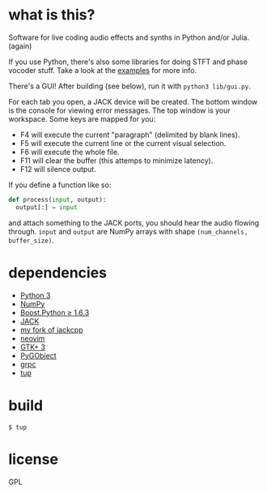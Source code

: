 # what is this?

Software for live coding audio effects and synths in Python and/or Julia. (again)

If you use Python, there's also some libraries for doing STFT and phase vocoder stuff. Take a look at the [examples](examples/) for more info.

There's a GUI! After building (see below), run it with `python3 lib/gui.py`.

For each tab you open, a JACK device will be created. The bottom window is the console for viewing error messages. The top window is your workspace. Some keys are mapped for you:

* F4 will execute the current "paragraph" (delimited by blank lines).
* F5 will execute the current line or the current visual selection.
* F6 will execute the whole file.
* F11 will clear the buffer (this attemps to minimize latency).
* F12 will silence output.

If you define a function like so:
```python
def process(input, output):
  output[:] = input
```
and attach something to the JACK ports, you should hear the audio flowing through. `input` and `output` are NumPy arrays with shape `(num_channels, buffer_size)`.

# dependencies

* [Python 3](https://www.python.org/)
* [NumPy](http://www.numpy.org/)
* [Boost.Python ≥ 1.6.3](https://github.com/boostorg/python)
* [JACK](http://www.jackaudio.org/)
* [my fork of jackcpp](https://github.com/nwoeanhinnogaehr/jackcpp)
* [neovim](https://neovim.io/)
* [GTK+ 3](https://www.gtk.org/)
* [PyGObject](https://wiki.gnome.org/Projects/PyGObject)
* [grpc](http://www.grpc.io/)
* [tup](http://gittup.org/tup/)

# build

```
$ tup
```

# license

GPL
